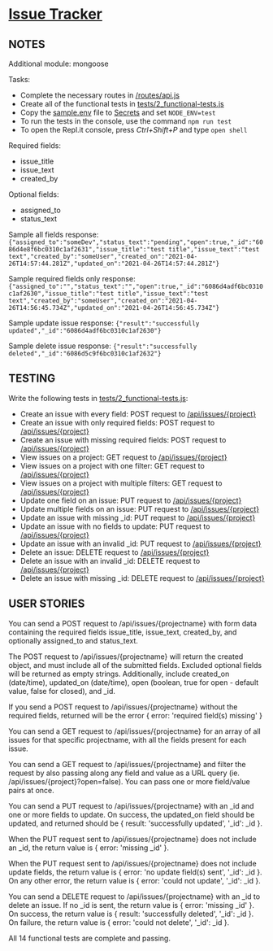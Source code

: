 # [Issue Tracker](https://www.freecodecamp.org/learn/quality-assurance/quality-assurance-projects/issue-tracker)

## NOTES
Additional module: mongoose

Tasks:
- Complete the necessary routes in [/routes/api.js](#routes/api.js)
- Create all of the functional tests in [tests/2_functional-tests.js](#tests/2_functional-tests.js)
- Copy the [sample.env](#sample.env) file to [Secrets]() and set `NODE_ENV=test`
- To run the tests in the console, use the command `npm run test`
- To open the Repl.it console, press *Ctrl+Shift+P* and type `open shell`

Required fields:
- issue_title
- issue_text
- created_by

Optional fields:
- assigned_to
- status_text

Sample all fields response:
`{"assigned_to":"someDev","status_text":"pending","open":true,"_id":"6086d4e8f6bc0310c1af2631","issue_title":"test title","issue_text":"test text","created_by":"someUser","created_on":"2021-04-26T14:57:44.281Z","updated_on":"2021-04-26T14:57:44.281Z"}`

Sample required fields only response:
`{"assigned_to":"","status_text":"","open":true,"_id":"6086d4adf6bc0310c1af2630","issue_title":"test title","issue_text":"test text","created_by":"someUser","created_on":"2021-04-26T14:56:45.734Z","updated_on":"2021-04-26T14:56:45.734Z"}`

Sample update issue response:
`{"result":"successfully updated","_id":"6086d4adf6bc0310c1af2630"}`

Sample delete issue response:
`{"result":"successfully deleted","_id":"6086d5c9f6bc0310c1af2632"}`

## TESTING
Write the following tests in [tests/2_functional-tests.js](#tests/2_functional-tests.js):

- Create an issue with every field: POST request to [/api/issues/{project}]()
- Create an issue with only required fields: POST request to [/api/issues/{project}]()
- Create an issue with missing required fields: POST request to [/api/issues/{project}]()
- View issues on a project: GET request to [/api/issues/{project}]()
- View issues on a project with one filter: GET request to [/api/issues/{project}]()
- View issues on a project with multiple filters: GET request to [/api/issues/{project}]()
- Update one field on an issue: PUT request to [/api/issues/{project}]()
- Update multiple fields on an issue: PUT request to [/api/issues/{project}]()
- Update an issue with missing _id: PUT request to [/api/issues/{project}]()
- Update an issue with no fields to update: PUT request to [/api/issues/{project}]()
- Update an issue with an invalid _id: PUT request to [/api/issues/{project}]()
- Delete an issue: DELETE request to [/api/issues/{project}]()
- Delete an issue with an invalid _id: DELETE request to [/api/issues/{project}]()
- Delete an issue with missing _id: DELETE request to [/api/issues/{project}]()

## USER STORIES
You can send a POST request to /api/issues/{projectname} with form data containing the required fields issue_title, issue_text, created_by, and optionally assigned_to and status_text.

The POST request to /api/issues/{projectname} will return the created object, and must include all of the submitted fields. Excluded optional fields will be returned as empty strings. Additionally, include created_on (date/time), updated_on (date/time), open (boolean, true for open - default value, false for closed), and _id.

If you send a POST request to /api/issues/{projectname} without the required fields, returned will be the error { error: 'required field(s) missing' }

You can send a GET request to /api/issues/{projectname} for an array of all issues for that specific projectname, with all the fields present for each issue.

You can send a GET request to /api/issues/{projectname} and filter the request by also passing along any field and value as a URL query (ie. /api/issues/{project}?open=false). You can pass one or more field/value pairs at once.

You can send a PUT request to /api/issues/{projectname} with an _id and one or more fields to update. On success, the updated_on field should be updated, and returned should be {  result: 'successfully updated', '_id': _id }.

When the PUT request sent to /api/issues/{projectname} does not include an _id, the return value is { error: 'missing _id' }.

When the PUT request sent to /api/issues/{projectname} does not include update fields, the return value is { error: 'no update field(s) sent', '_id': _id }. On any other error, the return value is { error: 'could not update', '_id': _id }.

You can send a DELETE request to /api/issues/{projectname} with an _id to delete an issue. If no _id is sent, the return value is { error: 'missing _id' }. On success, the return value is { result: 'successfully deleted', '_id': _id }. On failure, the return value is { error: 'could not delete', '_id': _id }.

All 14 functional tests are complete and passing.